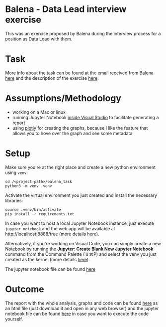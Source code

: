 # Balena - Data Lead interview exercise

This was an exercise proposed by Balena during the interview process for a position as Data Lead with them.

# Task

More info about the task can be found at the email received from Balena [here](doc/email.md) and the description of the exercise [here](doc/README.md).

# Assumptions/Methodology

- working on a Mac or linux
- running Jupyter Notebook [inside Visual Studio](https://code.visualstudio.com/docs/datascience/jupyter-notebooks) to facilitate generating a report
- using [plotly](https://plotly.com/) for creating the graphs, because I like the feature that allows you to hove over the graph and see some metadata

# Setup

Make sure you're at the right place and create a new python environment using `venv`:
```
cd /<project-path>/balena_task
python3 -m venv .venv
```

Activate the virtual environment you just created and install the necessary libraries:
```
source .venv/bin/activate
pip install -r requirements.txt
```

In case you want to host a local Jupyter Notebook instance, just execute `jupyter notebook` and the web app will be available at http://localhost:8888/tree (more details [here](https://www.dataquest.io/blog/jupyter-notebook-tutorial/)).

Alternatively, if you're working on Visual Code, you can simply create a new Notebook by running the **Jupyter: Create Blank New Jupyter Notebook** command from the Command Palette (⇧⌘P) and select the venv you just created as the kernel (more details [here](https://code.visualstudio.com/docs/datascience/jupyter-notebooks)).

The jupyter notebook file can be found [here](src/task.ipynb)

# Outcome

The report with the whole analysis, graphs and code can be found [here](analysis/task.html) as an html file (just download it and open in any web browser) and the jupyter notebook file can be found [here](src/task.ipynb) in case you want to execute the code yourself.